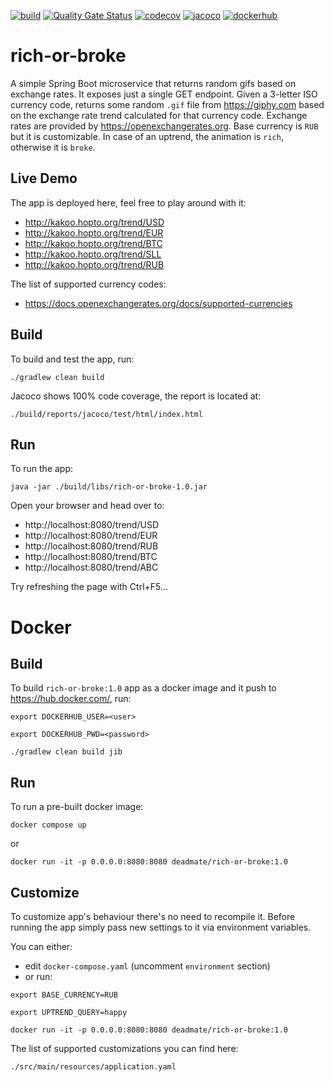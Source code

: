 [![build](https://github.com/deadmatedev/rich-or-broke/actions/workflows/build.yml/badge.svg)](https://github.com/deadmatedev/rich-or-broke/actions/workflows/build.yml)
[![Quality Gate Status](https://sonarcloud.io/api/project_badges/measure?project=deadmatedev_rich-or-broke&metric=alert_status)](https://sonarcloud.io/dashboard?id=deadmatedev_rich-or-broke)
[![codecov](https://codecov.io/gh/deadmatedev/rich-or-broke/branch/master/graph/badge.svg?token=CB2G17JVDP)](https://codecov.io/gh/deadmatedev/rich-or-broke)
[![jacoco](https://img.shields.io/badge/jacoco-100%25-green)](https://github.com/deadmatedev/rich-or-broke/suites/3686775480/artifacts/89833041)
[![dockerhub](https://img.shields.io/docker/pulls/deadmate/rich-or-broke.svg)](https://hub.docker.com/repository/docker/deadmate/rich-or-broke)

# rich-or-broke

A simple Spring Boot microservice that returns random gifs based on exchange rates. It exposes just a single GET
endpoint. Given a 3-letter ISO currency code, returns some
random `.gif` file from https://giphy.com based on the exchange
rate trend calculated for that currency code. Exchange rates are provided by https://openexchangerates.org. Base currency is `RUB` but it is customizable. In case of an uptrend, the animation is `rich`, otherwise it is `broke`.

## Live Demo

The app is deployed here, feel free to play around with it:

* http://kakoo.hopto.org/trend/USD
* http://kakoo.hopto.org/trend/EUR
* http://kakoo.hopto.org/trend/BTC
* http://kakoo.hopto.org/trend/SLL
* http://kakoo.hopto.org/trend/RUB

The list of supported currency codes:

* https://docs.openexchangerates.org/docs/supported-currencies

## Build

To build and test the app, run:

`./gradlew clean build`

Jacoco shows 100% code coverage, the report is located at:

`./build/reports/jacoco/test/html/index.html`

## Run

To run the app:

`java -jar ./build/libs/rich-or-broke-1.0.jar`

Open your browser and head over to:

* http://localhost:8080/trend/USD
* http://localhost:8080/trend/EUR
* http://localhost:8080/trend/RUB
* http://localhost:8080/trend/BTC
* http://localhost:8080/trend/ABC

Try refreshing the page with Ctrl+F5...

# Docker

## Build

To build `rich-or-broke:1.0` app as a docker image and it push to https://hub.docker.com/, run:

`export DOCKERHUB_USER=<user>`

`export DOCKERHUB_PWD=<password>`

`./gradlew clean build jib`

## Run

To run a pre-built docker image:

`docker compose up`

or

`docker run -it -p 0.0.0.0:8080:8080 deadmate/rich-or-broke:1.0`

## Customize 

To customize app's behaviour there's no need to recompile it. Before running the app simply pass new settings to it via environment variables.

You can either:
* edit `docker-compose.yaml` (uncomment `environment` section)
* or run:

`export BASE_CURRENCY=RUB`

`export UPTREND_QUERY=happy`

`docker run -it -p 0.0.0.0:8080:8080 deadmate/rich-or-broke:1.0`

The list of supported customizations you can find here:

`./src/main/resources/application.yaml` 
